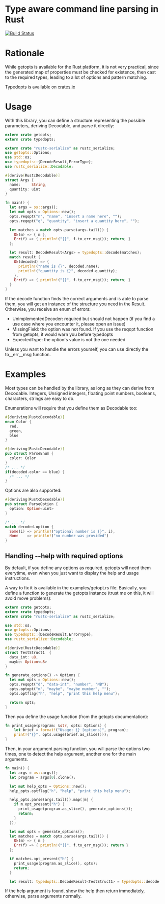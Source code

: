 # Type aware command line parsing in Rust

[![Build Status](https://travis-ci.org/Geal/typedopts.png?branch=master)](https://travis-ci.org/Geal/typedopts)

# Rationale

While getopts is available for the Rust platform, it is not very practical,
since the generated map of properties must be checked for existence,
then cast to the required types, leading to a lot of options and pattern
matching.

Typedopts is available on [crates.io](https://crates.io/crates/typedopts)

# Usage

With this library, you can define a structure representing the possible
parameters, deriving Decodable, and parse it directly:


```Rust
extern crate getopts;
extern crate typedopts;

extern crate "rustc-serialize" as rustc_serialize;
use getopts::Options;
use std::os;
use typedopts::{DecodeResult,ErrorType};
use rustc_serialize::Decodable;

#[derive(RustcDecodable)]
struct Args {
  name:     String,
  quantity: uint
}

fn main() {
  let args = os::args();
  let mut opts = Options::new();
  opts.reqopt("n", "name", "insert a name here", "");
  opts.reqopt("q", "quantity", "insert a quantity here", "");

  let matches = match opts.parse(args.tail()) {
    Ok(m) => { m },
    Err(f) => { println!("{}", f.to_err_msg()); return; }
  };

  let result: DecodeResult<Args> = typedopts::decode(matches);
  match result {
    Ok(decoded) => {
      println!("name is {}", decoded.name);
      println!("quantity is {}", decoded.quantity);
    },
    Err(f) => { println!("{}", f.to_err_msg()); return; }
  }
}
```

If the decode function finds the correct arguments and is able to parse them,
you will get an instance of the structure you need in the Result. Otherwise,
you receive an enum of errors:

- UnimplementedDecoder: required but should not happen (if you find a use case where you encounter it, please open an issue)
- MissingField: the option was not found. If you use the reqopt function from getopts, it would warn you before typedopts
- ExpectedType: the option's value is not the one needed

Unless you want to handle the errors yourself, you can use directly the
to__err__msg function.

# Examples

Most types can be handled by the library, as long as they can derive from
Decodable. Integers, Unsigned integers, floating point numbers, booleans,
characters, strings are easy to do.

Enumerations will require that you define them as Decodable too:

```Rust
#[deriving(RustcDecodable)]
enum Color {
  red,
  green,
  blue
}

#[deriving(RustcDecodable)]
pub struct ParseEnum {
  color: Color
}
/* ... */
if(decoded.color == blue) {
  /* ... */
}
```

Options are also supported:

```Rust
#[deriving(RustcDecodable)]
pub struct ParseOption {
  option: Option<uint>
}

/* ... */
match decoded.option {
  Some(i) => println!("optional number is {}", i),
  None    => println!("no number was provided")
}
```
## Handling --help with required options

By default, if you define any options as required, getopts will need them everytime, even when
you just want to display the help and usage instructions.

A way to fix it is available in the examples/getopt.rs file. Basically, you define a function
to generate the getopts instance (trust me on this, it will avoid move problems):

```Rust
extern crate getopts;
extern crate typedopts;
extern crate "rustc-serialize" as rustc_serialize;

use std::os;
use getopts::Options;
use typedopts::{DecodeResult,ErrorType};
use rustc_serialize::Decodable;

#[derive(RustcDecodable)]
struct TestStruct1  {
  data_int: u8,
  maybe: Option<u8>
}

fn generate_options() -> Options {
  let mut opts = Options::new();
  opts.reqopt("d", "data-int", "number", "NB");
  opts.optopt("m", "maybe", "maybe number", "");
  opts.optflag("h", "help", "print this help menu");

  return opts;
}
```

Then you define the usage function (from the getopts documentation):

```Rust
fn print_usage(program: &str, opts: Options) {
    let brief = format!("Usage: {} [options]", program);
    print!("{}", opts.usage(brief.as_slice()));
}
```

Then, in your argument parsing function, you will parse the options
two times, one to detect the help argument, another one for the main
arguments.

```Rust
fn main() {
  let args = os::args();
  let program = args[0].clone();

  let mut help_opts = Options::new();
  help_opts.optflag("h", "help", "print this help menu");

  help_opts.parse(args.tail()).map(|m| {
    if m.opt_present("h") {
      print_usage(program.as_slice(), generate_options());
      return;
    }
  });

  let mut opts = generate_options();
  let matches = match opts.parse(args.tail()) {
    Ok(m) => { m }
    Err(f) => { println!("{}", f.to_err_msg()); return }
  };

  if matches.opt_present("h") {
    print_usage(program.as_slice(), opts);
    return;
  }

  let result: typedopts::DecodeResult<TestStruct1> = typedopts::decode(matches);
```

If the help argument is found, show the help then return immediately,
otherwise, parse arguments normally.
